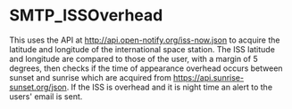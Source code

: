 # SMTP_ISSOverhead

This uses the API at http://api.open-notify.org/iss-now.json to acquire the latitude and longitude of the international space station. The ISS latitude and longitude are compared to those of the user, with a margin of 5 degrees, then checks if the time of appearance overhead occurs between sunset and sunrise which are acquired from https://api.sunrise-sunset.org/json. If the ISS is overhead and it is night time an alert to the users' email is sent.
